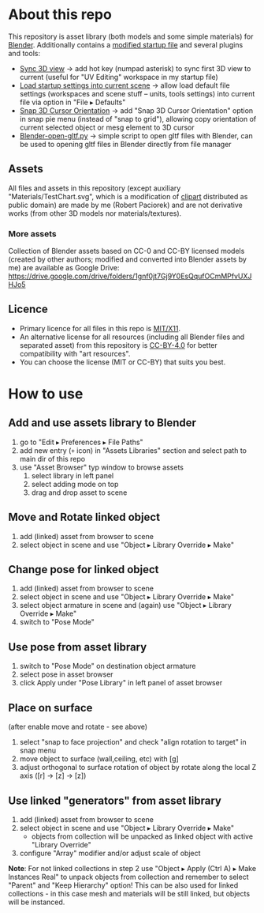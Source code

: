 About this repo
===============

This repository is asset library (both models and some simple materials) for [Blender](https://www.blender.org/).
Additionally contains a [modified startup file](Configs/UI_default.blend) and several plugins and tools:

* [Sync 3D view](Configs/addons/configure_and_sync_preview.py) → add hot key (numpad asterisk) to sync first 3D view to current (useful for "UV Editing" workspace in my startup file)
* [Load startup settings into current scene](Configs/addons/load_startup_into_current.py) → allow load default file settings (workspaces and scene stuff – units, tools settings) into current file via option in "File ▸ Defaults"
* [Snap 3D Cursor Orientation](Configs/addons/snap_3d_cursor_orientation.py) → add "Snap 3D Cursor Orientation" option in snap pie menu (instead of "snap to grid"), allowing copy orientation of current selected object or mesg element to 3D cursor
* [Blender-open-gltf.py](Configs/blender-open-gltf.py) → simple script to open gltf files with Blender, can be used to opening gltf files in Blender directly from file manager


Assets
------

All files and assets in this repository (except auxiliary "Materials/TestChart.svg", which is a modification of [clipart](https://openclipart.org/detail/98815/tv-testscreen-by-firstl4rs) distributed as public domain) are made by me (Robert Paciorek) and are not derivative works (from other 3D models nor materials/textures).

### More assets

Collection of Blender assets based on CC-0 and CC-BY licensed models (created by other authors; modified and converted into Blender assets by me) are available as Google Drive: https://drive.google.com/drive/folders/1gnf0jt7Gj9Y0EsQqufOCmMPfvUXJHJo5


Licence
-------

* Primary licence for all files in this repo is [MIT/X11](LICENSE). 
* An alternative license for all resources (including all Blender files and separated asset) from this repository is [CC-BY-4.0](https://creativecommons.org/licenses/by/4.0/) for better compatibility with "art resources".
* You can choose the license (MIT or CC-BY) that suits you best.


How to use
==========

Add and use assets library to Blender
-------------------------------------
1. go to "Edit ▸ Preferences ▸ File Paths"
2. add new entry (`+` icon) in "Assets Libraries" section and select path to main dir of this repo
3. use "Asset Browser" typ window to browse assets
	1. select library in left panel
	2. select adding mode on top
	3. drag and drop asset to scene


Move and Rotate linked object
-----------------------------

1. add (linked) asset from browser to scene
2. select object in scene and use "Object ▸ Library Override ▸ Make"


Change pose for linked object
-----------------------------

1. add (linked) asset from browser to scene
2. select object in scene and use "Object ▸ Library Override ▸ Make"
3. select object armature in scene and (again) use "Object ▸ Library Override ▸ Make"
4. switch to "Pose Mode"


Use pose from asset library
---------------------------

1. switch to "Pose Mode" on destination object armature
2. select pose in asset browser
3. click Apply under "Pose Library" in left panel of asset browser


Place on surface
----------------

(after enable move and rotate - see above)

1. select "snap to face projection" and check "align rotation to target" in snap menu
2. move object to surface (wall,ceiling, etc) with [g]
3. adjust orthogonal to surface rotation of object by rotate along the local Z axis ([r] → [z] → [z])


Use linked "generators" from asset library
------------------------------------------

1. add (linked) asset from browser to scene
2. select object in scene and use "Object ▸ Library Override ▸ Make"
	* objects from collection will be unpacked as linked object with active "Library Override"
3. configure "Array" modifier and/or adjust scale of object

**Note**:
	For not linked collections in step 2 use "Object ▸ Apply (Ctrl A) ▸ Make Instances Real" to unpack objects from collection and remember to select "Parent" and "Keep Hierarchy" option!
	This can be also used for linked collections - in this case mesh and materials will be still linked, but objects will be instanced.
